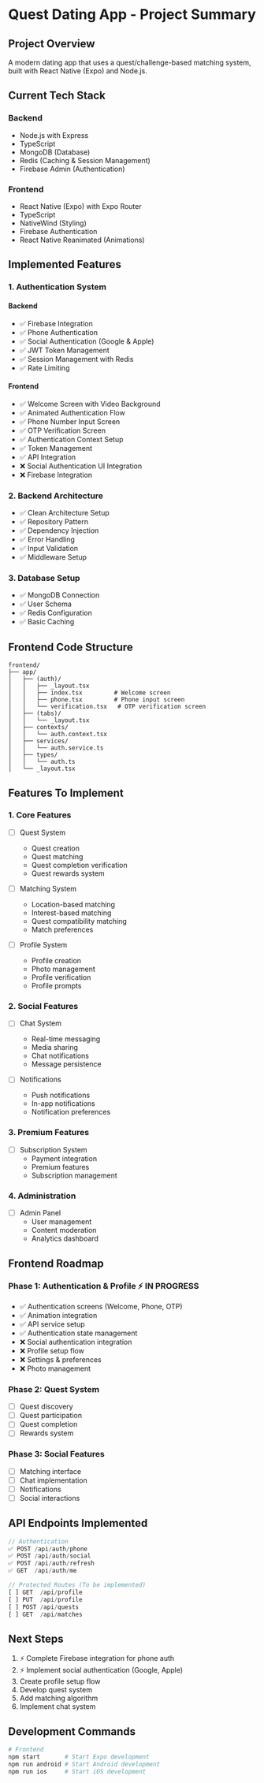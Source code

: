 # Quest Dating App - Project Summary

## Project Overview
A modern dating app that uses a quest/challenge-based matching system, built with React Native (Expo) and Node.js.

## Current Tech Stack

### Backend
- Node.js with Express
- TypeScript
- MongoDB (Database)
- Redis (Caching & Session Management)
- Firebase Admin (Authentication)

### Frontend
- React Native (Expo) with Expo Router
- TypeScript
- NativeWind (Styling)
- Firebase Authentication
- React Native Reanimated (Animations)

## Implemented Features

### 1. Authentication System
#### Backend
- ✅ Firebase Integration
- ✅ Phone Authentication
- ✅ Social Authentication (Google & Apple)
- ✅ JWT Token Management
- ✅ Session Management with Redis
- ✅ Rate Limiting

#### Frontend
- ✅ Welcome Screen with Video Background
- ✅ Animated Authentication Flow
- ✅ Phone Number Input Screen
- ✅ OTP Verification Screen
- ✅ Authentication Context Setup
- ✅ Token Management
- ✅ API Integration
- ❌ Social Authentication UI Integration
- ❌ Firebase Integration

### 2. Backend Architecture
- ✅ Clean Architecture Setup
- ✅ Repository Pattern
- ✅ Dependency Injection
- ✅ Error Handling
- ✅ Input Validation
- ✅ Middleware Setup

### 3. Database Setup
- ✅ MongoDB Connection
- ✅ User Schema
- ✅ Redis Configuration
- ✅ Basic Caching

## Frontend Code Structure

```
frontend/
├── app/
│   ├── (auth)/
│   │   ├── _layout.tsx
│   │   ├── index.tsx         # Welcome screen
│   │   ├── phone.tsx         # Phone input screen
│   │   └── verification.tsx   # OTP verification screen
│   ├── (tabs)/
│   │   └── _layout.tsx
│   ├── contexts/
│   │   └── auth.context.tsx
│   ├── services/
│   │   └── auth.service.ts
│   ├── types/
│   │   └── auth.ts
│   └── _layout.tsx
```

## Features To Implement

### 1. Core Features
- [ ] Quest System
  - Quest creation
  - Quest matching
  - Quest completion verification
  - Quest rewards system

- [ ] Matching System
  - Location-based matching
  - Interest-based matching
  - Quest compatibility matching
  - Match preferences

- [ ] Profile System
  - Profile creation
  - Photo management
  - Profile verification
  - Profile prompts

### 2. Social Features
- [ ] Chat System
  - Real-time messaging
  - Media sharing
  - Chat notifications
  - Message persistence

- [ ] Notifications
  - Push notifications
  - In-app notifications
  - Notification preferences

### 3. Premium Features
- [ ] Subscription System
  - Payment integration
  - Premium features
  - Subscription management

### 4. Administration
- [ ] Admin Panel
  - User management
  - Content moderation
  - Analytics dashboard

## Frontend Roadmap

### Phase 1: Authentication & Profile ⚡️ IN PROGRESS
- ✅ Authentication screens (Welcome, Phone, OTP)
- ✅ Animation integration
- ✅ API service setup
- ✅ Authentication state management
- ❌ Social authentication integration
- ❌ Profile setup flow
- ❌ Settings & preferences
- ❌ Photo management

### Phase 2: Quest System
- [ ] Quest discovery
- [ ] Quest participation
- [ ] Quest completion
- [ ] Rewards system

### Phase 3: Social Features
- [ ] Matching interface
- [ ] Chat implementation
- [ ] Notifications
- [ ] Social interactions

## API Endpoints Implemented

```typescript
// Authentication
✅ POST /api/auth/phone
✅ POST /api/auth/social
✅ POST /api/auth/refresh
✅ GET  /api/auth/me

// Protected Routes (To be implemented)
[ ] GET  /api/profile
[ ] PUT  /api/profile
[ ] POST /api/quests
[ ] GET  /api/matches
```

## Next Steps
1. ⚡️ Complete Firebase integration for phone auth
2. ⚡️ Implement social authentication (Google, Apple)
3. Create profile setup flow
4. Develop quest system
5. Add matching algorithm
6. Implement chat system

## Development Commands
```bash
# Frontend
npm start       # Start Expo development
npm run android # Start Android development
npm run ios     # Start iOS development
```